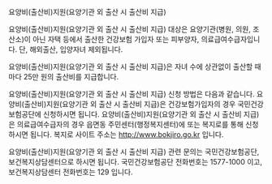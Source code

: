 요양비(출산비)지원(요양기관 외 출산 시 출산비 지급)

요양비(출산비)지원(요양기관 외 출산 시 출산비 지급) 대상은 요양기관(병원, 의원, 조산소)이 아닌 자택 등에서 출산한 건강보험 가입자 또는 피부양자, 의료급여수급자입니다. 단, 해외출산, 입양자녀 제외됩니다.

요양비(출산비)지원(요양기관 외 출산 시 출산비 지급)은 자녀 수에 상관없이 출산할 때마다 25만 원의 출산비를 지급합니다.

요양비(출산비)지원(요양기관 외 출산 시 출산비 지급) 신청 방법은 다음과 같습니다.
요양비(출산비)지원(요양기관 외 출산 시 출산비 지급)은 건강보험가입자의 경우 국민건강보험공단에 신청하시면 됩니다.
요양비(출산비)지원(요양기관 외 출산 시 출산비 지급)은 의료급여수급자의 경우 읍면동 주민센터(행정복지센터)에 또는 복지로를 통해 신청하시면 됩니다. 복지로 사이트 주소는 http://www.bokjiro.go.kr 입니다.

요양비(출산비)지원(요양기관 외 출산 시 출산비 지급) 관련 문의는 국민건강보험공단, 보건복지상담센터으로 하시면 됩니다. 
국민건강보험공단 전화번호는 1577-1000 이고, 보건복지상담센터 전화번호는 129 입니다.